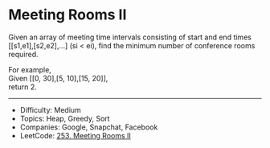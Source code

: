 # Meeting Rooms II

Given an array of meeting time intervals consisting of start and end times [[s1,e1],[s2,e2],...] (si < ei), find the minimum number of conference rooms required.

For example,  
Given [[0, 30],[5, 10],[15, 20]],  
return 2.

---

* Difficulty: Medium
* Topics: Heap, Greedy, Sort
* Companies: Google, Snapchat, Facebook
* LeetCode: [253. Meeting Rooms II](https://leetcode.com/problems/meeting-rooms-ii/description/)
